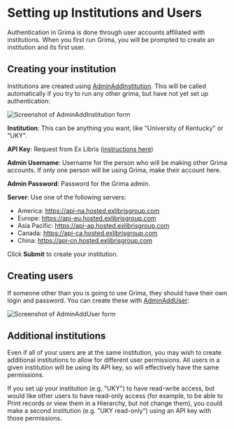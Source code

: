 # Setting up Institutions and Users

Authentication in Grima is done through user accounts affiliated with
institutions. When you first run Grima, you will be prompted to create
an institution and its first user.

## Creating your institution

Institutions are created using
[AdminAddInstitution](../grimas/AdminAddInstitution/AdminAddInstitution.md). This will be
called automatically if you try to run any other grima, but have not yet
set up authentication:

![Screenshot of AdminAddInstitution form](images/SETUP-NewInstall.png)

**Institution**: This can be anything you want, like
"University of Kentucky" or "UKY".

**API Key**: Request from Ex Libris ([instructions here](APIKEY.md))

**Admin Username**: Username for the person who will be
making other Grima accounts. If only one person will be using
Grima, make their account here.

**Admin Password**: Password for the Grima admin.

**Server**: Use one of the following servers:
* America: https://api-na.hosted.exlibrisgroup.com 
* Europe: https://api-eu.hosted.exlibrisgroup.com 
* Asia Pacific: https://api-ap.hosted.exlibrisgroup.com 
* Canada: https://api-ca.hosted.exlibrisgroup.com 
* China: https://api-cn.hosted.exlibrisgroup.com

Click **Submit** to create your institution.

## Creating users

If someone other than you is going to use Grima, they should have their
own login and password. You can create these with 
[AdminAddUser](../grimas/AdminAddUser/AdminAddUser.md):

![Screenshot of AdminAddUser form](images/SETUP-AddUser.png)

## Additional institutions

Even if all of your users are at the same institution, you may wish to
create additional institutions to allow for different user permissions.
All users in a given institution will be using its API key, so will
effectively have the same permissions.

If you set up your institution (e.g. "UKY") to have read-write access, 
but would like other users to have read-only access (for example, 
to be able to Print records or view them in a Hierarchy, but not 
change them), you could make a second institution (e.g. "UKY read-only")
using an API key with those permissions.
